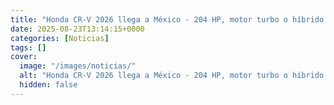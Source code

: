 ```yaml
---
title: "Honda CR-V 2026 llega a México - 204 HP, motor turbo o híbrido y asistencias a la conducción en todas sus versiones, precio y lanzamiento"
date: 2025-08-23T13:14:15+0000
categories: [Noticias]
tags: []
cover:
  image: "/images/noticias/"
  alt: "Honda CR-V 2026 llega a México - 204 HP, motor turbo o híbrido y asistencias a la conducción en todas sus versiones, precio y lanzamiento"
  hidden: false
---
```



